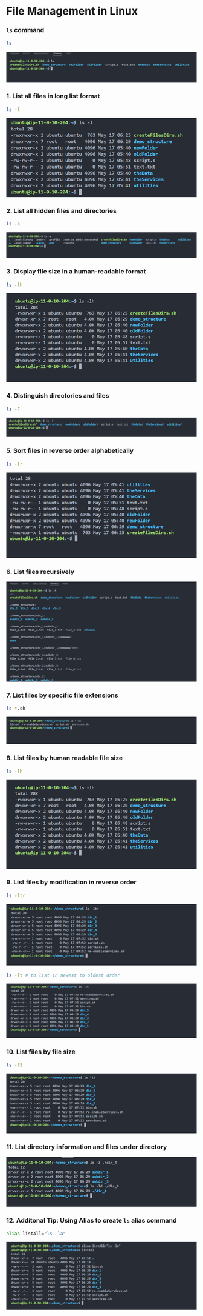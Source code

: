 # File Management in Linux

### `ls` command

```bash
ls
```

![list files](./output/ls.png)

### 1. List all files in **long list** format

```bash
ls -l
```

![list files - long list format](./output/ls-l.png)

### 2. List all hidden files and directories

```bash
ls -a
```

![list files - hidden files and folders](./output/ls-a.png)

### 3. Display file size in a human-readable format

```bash
ls -lh
```

![list files size in human readable format](./output/ls-lh.png)

### 4. Distinguish directories and files

```bash
ls -F
```

![Distinguish directories and files](./output/ls-f.png)

### 5. Sort files in reverse order alphabetically

```bash
ls -lr
```

![List files in alphabetically reverse order](./output/ls-lr.png)

### 6. List files recursively

![List files recursively](./output/ls-R.png)

### 7. List files by specific file extensions

```bash
ls *.sh
```

![List files by specific extension](./output/ls-ext.png)

### 8. List files by human readable file size

```bash
ls -lh
```

![List files by human readable file size](./output/ls-lh.png)

### 9. List files by modification in reverse order

```bash
ls -ltr
```

![List files by modification ](./output/ls-ltr.png)

```bash
ls -lt # to list in newest to oldest order
```

![List files by modification ](./output/ls-lt.png)

### 10. List files by file size

```bash
ls -lS
```

![alt](./output/ls-lS.png)

### 11. List directory information and files under directory

![List directory information and files under directory](./output/ls-list-dirs-details.png)

### 12. Additonal Tip: Using Alias to create `ls` alias command

```bash
alias listAll="ls -la"
```

![list Alias command](./output/lsitAlias.png)

